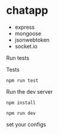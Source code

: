 # chatapp

- express
- mongoose
- jsonwebtoken
- socket.io

Run tests

Tests
```
npm run test
```

Run the dev server
```
npm install
```

```
npm run dev
```

set your configs